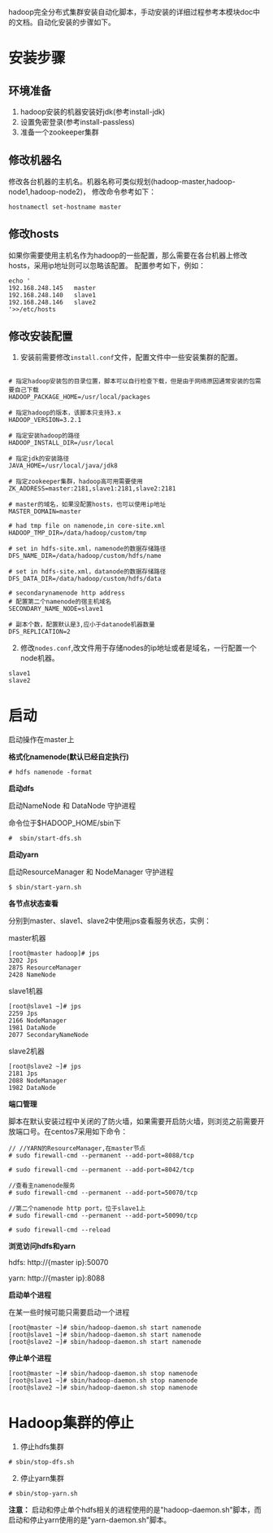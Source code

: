 
hadoop完全分布式集群安装自动化脚本，手动安装的详细过程参考本模块doc中的文档。自动化安装的步骤如下。

# 安装步骤

## 环境准备
1. hadoop安装的机器安装好jdk(参考install-jdk)
2. 设置免密登录(参考install-passless)
3. 准备一个zookeeper集群

## 修改机器名
修改各台机器的主机名。机器名称可类似规划(hadoop-master,hadoop-node1,hadoop-node2)，
修改命令参考如下：
```
hostnamectl set-hostname master
```
## 修改hosts
如果你需要使用主机名作为hadoop的一些配置，那么需要在各台机器上修改hosts，采用ip地址则可以忽略该配置。
配置参考如下，例如：
```
echo '
192.168.248.145   master
192.168.248.140   slave1
192.168.248.146   slave2
'>>/etc/hosts
```
## 修改安装配置
1. 安装前需要修改`install.conf`文件，配置文件中一些安装集群的配置。
```

# 指定hadoop安装包的目录位置，脚本可以自行检查下载，但是由于网络原因通常安装的包需要自己下载
HADOOP_PACKAGE_HOME=/usr/local/packages

# 指定hadoop的版本，该脚本只支持3.x
HADOOP_VERSION=3.2.1

# 指定安装hadoop的路径
HADOOP_INSTALL_DIR=/usr/local

# 指定jdk的安装路径
JAVA_HOME=/usr/local/java/jdk8

# 指定zookeeper集群，hadoop高可用需要使用
ZK_ADDRESS=master:2181,slave1:2181,slave2:2181

# master的域名，如果没配置hosts，也可以使用ip地址
MASTER_DOMAIN=master

# had tmp file on namenode,in core-site.xml
HADOOP_TMP_DIR=/data/hadoop/custom/tmp

# set in hdfs-site.xml，namenode的数据存储路径
DFS_NAME_DIR=/data/hadoop/custom/hdfs/name

# set in hdfs-site.xml，datanode的数据存储路径
DFS_DATA_DIR=/data/hadoop/custom/hdfs/data

# secondarynamenode http address
# 配置第二个namenode的宿主机域名
SECONDARY_NAME_NODE=slave1

# 副本个数，配置默认是3,应小于datanode机器数量
DFS_REPLICATION=2
```
2. 修改`nodes.conf`,改文件用于存储nodes的ip地址或者是域名，一行配置一个node机器。
```
slave1
slave2
```

# 启动
启动操作在master上

**格式化namenode(默认已经自定执行)**

```
# hdfs namenode -format
```
**启动dfs**

启动NameNode 和 DataNode 守护进程

命令位于$HADOOP_HOME/sbin下

```
#  sbin/start-dfs.sh
```
**启动yarn**

启动ResourceManager 和 NodeManager 守护进程

```
$ sbin/start-yarn.sh
```
**各节点状态查看**

分别到master、slave1、slave2中使用jps查看服务状态，实例：

master机器
```
[root@master hadoop]# jps
3202 Jps
2875 ResourceManager
2428 NameNode
```
slave1机器
```
[root@slave1 ~]# jps
2259 Jps
2166 NodeManager
1981 DataNode
2077 SecondaryNameNode
```
slave2机器
```
[root@slave2 ~]# jps
2181 Jps
2088 NodeManager
1982 DataNode
```

**端口管理**

脚本在默认安装过程中关闭的了防火墙，如果需要开启防火墙，则浏览之前需要开放端口号。在centos7采用如下命令：

```
// //YARN的ResourceManager,在master节点 
# sudo firewall-cmd --permanent --add-port=8088/tcp

# sudo firewall-cmd --permanent --add-port=8042/tcp

//查看主namenode服务
# sudo firewall-cmd --permanent --add-port=50070/tcp

//第二个namenode http port，位于slave1上
# sudo firewall-cmd --permanent --add-port=50090/tcp

# sudo firewall-cmd --reload
```


**浏览访问hdfs和yarn**

hdfs: http://{master ip}:50070

yarn: http://{master ip}:8088

**启动单个进程**

在某一些时候可能只需要启动一个进程


```
[root@master ~]# sbin/hadoop-daemon.sh start namenode
[root@slave1 ~]# sbin/hadoop-daemon.sh start namenode
[root@slave2 ~]# sbin/hadoop-daemon.sh start namenode
```
**停止单个进程**


```
[root@master ~]# sbin/hadoop-daemon.sh stop namenode
[root@slave1 ~]# sbin/hadoop-daemon.sh stop namenode
[root@slave2 ~]# sbin/hadoop-daemon.sh stop namenode
```


# Hadoop集群的停止
1. 停止hdfs集群


```
# sbin/stop-dfs.sh

```
2. 停止yarn集群


```
# sbin/stop-yarn.sh
```
**注意：**
启动和停止单个hdfs相关的进程使用的是"hadoop-daemon.sh"脚本，而启动和停止yarn使用的是"yarn-daemon.sh"脚本。